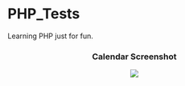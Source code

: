 # PHP_Tests
Learning PHP just for fun.

<div align="center">
  <h3> Calendar Screenshot </h3>
  <img src="https://i.postimg.cc/QdhcmhNW/calendar.png" </img> 
</div>
